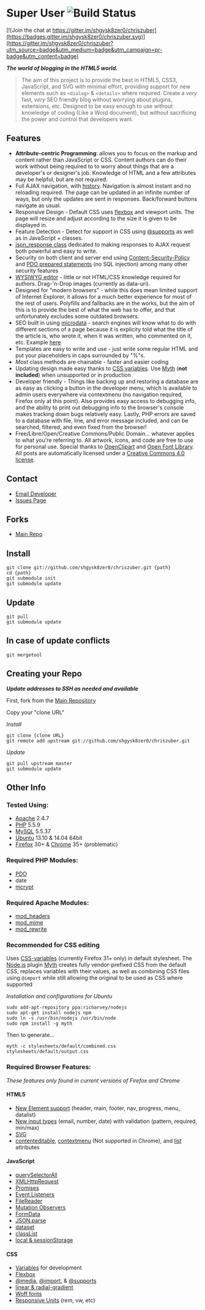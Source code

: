 [email]: <mailto:shgysk8zer0@gmail.com> "Email Developer"
[issues]: <https://github.com/shgysk8zer0/chriszuber/issues/new> "Report Bugs, request enhancements, etc"
[github_repo]: <https://github.com/shgysk8zer0/chriszuber> "Main Repo"
[travis-ci]: https://travis-ci.org/shgysk8zer0/chriszuber.svg?branch=master

[apache-download]: <http://httpd.apache.org/download.cgi> "Download Apache"
[php-download]: <http://php.net/> "Download PHP"
[mysql-download]: <http://dev.mysql.com/downloads/> "Download MySQL"
[myth]: <http://www.myth.io> "Myth Homepage"
[node]: <http://nodejs.org/> "Node.js Homepage"
[ubuntu-download]: <http://www.ubuntu.com/download> "Download Ubuntu"
[firefox-download]: <https://www.mozilla.org/en-US/firefox/new/> "Download Mozilla Firefox"
[chrome-download]: <https://www.google.com/chrome/browser/> "Download Google Chrome"

[openclipart]: <https://openclipart.org/>
[openfontlibrary]: <http://openfontlibrary.org/>
[creative-commons]: <http://creativecommons.org/licenses/by-sa/4.0/>

[css-flex]: <http://css-tricks.com/snippets/css/a-guide-to-flexbox/>
[css-supports]: <https://developer.mozilla.org/en-US/docs/Web/CSS/@supports>
[css-vars]: <https://developer.mozilla.org/en-US/docs/Web/CSS/Using_CSS_variables>
[css-import]: <https://developer.mozilla.org/en-US/docs/Web/CSS/@import> "@import - CSS | MDN"
[media-queries]: <https://developer.mozilla.org/en-US/docs/Web/Guide/CSS/Media_queries>
[css-grads]: <https://developer.mozilla.org/en-US/docs/Web/CSS/linear-gradient>
[mdn-woff]: <https://developer.mozilla.org/en-US/docs/Web/CSS/font>
[mdn-viewport-units]: <https://developer.mozilla.org/en-US/docs/Web/CSS/length>

[mdn-els]: <https://developer.mozilla.org/en-US/docs/HTML/Element>
[mdn-inputs]: <https://developer.mozilla.org/en-US/docs/Web/HTML/Element/Input>
[mdn-svg]: <https://developer.mozilla.org/en-US/docs/Web/SVG>
[mdn-datalist]: <https://developer.mozilla.org/en-US/docs/Web/HTML/Element/datalist>
[mdn-contenteditable]: https://developer.mozilla.org/en-US/docs/Web/Guide/HTML/Content_Editable
[w3-contextmenu]: <http://www.w3schools.com/tags/att_global_contextmenu.asp>

[CSP]: <https://developer.mozilla.org/en-US/docs/Web/Security/CSP>

[history-api]: <http://diveintohtml5.info/history.html>
[mdn-qsa]: <https://developer.mozilla.org/en-US/docs/Web/API/Document.querySelectorAll>
[mdn-classlist]: <https://developer.mozilla.org/en-US/docs/Web/API/Element.classList>
[mdn-dataset]: <https://developer.mozilla.org/en-US/docs/Web/API/HTMLElement.dataset>
[mdn-storage]: <https://developer.mozilla.org/en-US/docs/Web/Guide/API/DOM/Storage>
[mdn-json-parse]: <https://developer.mozilla.org/en-US/docs/Web/JavaScript/Reference/Global_Objects/JSON/parse>
[mdn-xhr]: <https://developer.mozilla.org/en-US/docs/Web/API/XMLHttpRequest>
[mdn-formdata]: <https://developer.mozilla.org/en-US/docs/Web/Guide/Using_FormData_Objects>
[mdn-event-listener]: <https://developer.mozilla.org/en-US/docs/Web/API/EventTarget.addEventListener>
[mdn-filereader]: <https://developer.mozilla.org/en-US/docs/Web/API/FileReader>
[mdn-promises]: <https://developer.mozilla.org/en-US/docs/Web/JavaScript/Reference/Global_Objects/Promise>
[mdn-mutation-observer]: <https://developer.mozilla.org/en-US/docs/Web/API/MutationObserver>

[apache-headers]: <http://httpd.apache.org/docs/2.2/mod/mod_headers.html>
[apache-mime]: <http://httpd.apache.org/docs/2.2/mod/mod_mime.html>
[apache-rewrite]: <http://httpd.apache.org/docs/2.2/mod/mod_rewrite.html>

[php-pdo]: <http://php.net/manual/en/book.pdo.php>
[php-stm]: <http://php.net/manual/en/pdo.prepared-statements.php>
[php-mcrypt]: <http://php.net/manual/en/book.mcrypt.php>

[schema]: <http://schema.org/>
[structured-data]: <http://www.google.com/webmasters/tools/richsnippets>

[json_response]: <https://github.com/shgysk8zer0/core/blob/master/json_response.php>
[WYSIWYG]: <http://chriszuber.com/posts/html5+wysiwyg+editor+using+contenteditable>

# Super User ![Build Status][travis-ci]

[![Join the chat at https://gitter.im/shgysk8zer0/chriszuber](https://badges.gitter.im/shgysk8zer0/chriszuber.svg)](https://gitter.im/shgysk8zer0/chriszuber?utm_source=badge&utm_medium=badge&utm_campaign=pr-badge&utm_content=badge)

**_The world of blogging in the HTML5 world._**

>The aim of this project is to provide the best in HTML5, CSS3, JavaScript, and SVG with minimal effort,
providing support for new elements such as `<dialog>` & `<details>` where required.
Create a _very_ fast, _very_ SEO friendly blog without worrying about plugins, extensions, etc.
Designed to be easy enough to use without knowledge of coding (Like a Word document), but without sacrificing
the power and control that developers want.

## Features
* __Attribute-centric Programming__: allows you to focus on the markup and content rather than JavaScript or CSS. Content authors can do their work without being required to to worry about things that are a developer's or designer's job. Knowledge of HTML and a few attributes may be helpful, but are not required.
* Full AJAX navigation, with [history][history-api]. Navigation is almost instant and no reloading required. The page can be updated in an infinite number of ways, but only the updates are sent in responses. Back/forward buttons navigate as usual.
* Responsive Design - Default CSS uses [flexbox][css-flex] and viewport units. The page will resize and adjust according to the size it is given to be displayed in.
* Feature Detection - Detect for support in CSS using [@supports][css-supports] as well as in JavaScript + classes.
* [json_response class][json_response] dedicated to making responses to AJAX request both powerful and easy to write.
* Security on both client and server end using [Content-Security-Policy][CSP] and [PDO prepared statements][php-stm] (no SQL injection) among many other security features
* [WYSIWYG editor][WYSIWYG] - little or not HTML/CSS knowledge required for authors. Drag-'n-Drop images (currently as data-uri).
* Designed for "modern browsers" - while this does mean limited support of Internet Explorer, it allows for a much better experience for most of the rest of users. Polyfills and fallbacks are in the works, but the aim of this is to provide the best of what the web has to offer, and that unfortunately excludes some outdated browsers.
* SEO built in using [microdata][schema] - search engines will know what to do with different sections of a page because it is explicity told what the title of the article is, who wrote it, when it was written, who commented on it, etc. Example [here][structured-data]
* Templates are easy to write and use - just write some regular HTML and put your placeholders in caps surrounded by "%"s.
* _Most_ class methods are chainable - faster and easier coding
* Updating design made easy thanks to [CSS variables][css-vars]. Use [Myth][myth] (__not included__) when unsupported or in production
* Developer friendly - Things like backing up and restoring a database are as easy as clicking a button in the developer menu, which is available to admin users everywhere via contextmenu (no navigation required, Firefox only at this point). Also provides easy access to debugging info, and the ability to print out debugging info to the browser's console makes tracking down bugs relatively easy. Lastly, PHP errors are saved to a database with file, line, and error message included, and can be searched, filtered, and even fixed from the browser!
* Free/Libre/Open/Creative Commons/Public Domain… whatever applies to what you're referring to. All artwork, icons, and code are free to use for personal use. Special thanks to [OpenClipart][openclipart] and [Open Font Library][openfontlibrary]. All posts are automatically licensed under a [Creative Commons 4.0 license][creative-commons].

## Contact
* [Email Developer][email]
* [Issues Page][issues]

## Forks
* [Main Repo][github_repo]

## Install

	git clone git://github.com/shgysk8zer0/chriszuber.git {path}
	cd {path}
	git submodule init
	git submodule update

## Update

	git pull
	git submodule update

## In case of update conflicts

	git mergetool

## Creating your Repo
**_Update addresses to SSH as needed and available_**

First, fork from the [Main Repository][github_repo]

Copy your "clone URL"

*Install*

	git clone {clone URL}
	git remote add upstream git://github.com/shgysk8zer0/chriszuber.git

*Update*

	git pull upstream master
	git submodule update


## Other Info
### Tested Using:
* [Apache][apache-download] 2.4.7
* [PHP][php-download] 5.5.9
* [MySQL][mysql-download] 5.5.37
* [Ubuntu][ubuntu-download] 13.10 & 14.04 64bit
* [Firefox][firefox-download] 30+ & [Chrome][chrome-download] 35+ (problematic)

### Required PHP Modules:
* [PDO][php-pdo]
* date
* [mcrypt][php-mcrypt]

### Required Apache Modules:
* [mod_headers][apache-headers]
* [mod_mime][apache-mime]
* [mod_rewrite][apache-rewrite]

### Recommended for CSS editing

Uses [CSS-variables][css-vars] (currently Firefox 31+ only) in default stylesheet.
The [Node.js][node] plugin [Myth][myth] creates fully vendor-prefixed CSS from the default CSS,
replaces variables with their values, as well as combining CSS files using `@import`
while still allowing the original to be used as CSS where supported

*Installation and configurations for Ubuntu*

	sudo add-apt-repository ppa:richarvey/nodejs
	sudo apt-get install nodejs npm
	sudo ln -s /usr/bin/nodejs /usr/bin/node
	sudo npm install -g myth
Then to generate...

	myth -c stylesheets/default/combined.css stylesheets/default/output.css

### Required Browser Features:

*These features only found in current versions of Firefox and Chrome*
#### HTML5
* [New Element support][mdn-els] (header, main, footer, nav, progress, menu, datalist)
* [New input types][mdn-inputs] (email, number, date) with validation (pattern, required, min/max)
* [SVG][mdn-svg]
* [contenteditable][mdn-contenteditable], [contextmenu][w3-contextmenu] (Not supported in Chrome), and [list][mdn-datalist] attributes

#### JavaScript
* [querySelectorAll][mdn-qsa]
* [XMLHttpRequest][mdn-xhr]
* [Promises][mdn-promises]
* [Event Listeners][mdn-event-listener]
* [FileReader][mdn-filereader]
* [Mutation Observers][mdn-mutation-observer]
* [FormData][mdn-formdata]
* [JSON.parse][mdn-json-parse]
* [dataset][mdn-dataset]
* [classList][mdn-classlist]
* [local & sessionStorage][mdn-storage]

#### CSS
* [Variables][css-vars] for development
* [Flexbox][css-flex]
* [@media][media-queries], [@import][css-import], & [@supports][css-supports]
* [linear & radial-gradient][css-grads]
* [Woff fonts][mdn-woff]
* [Responsive Units][mdn-viewport-units] (rem, vw, etc)
